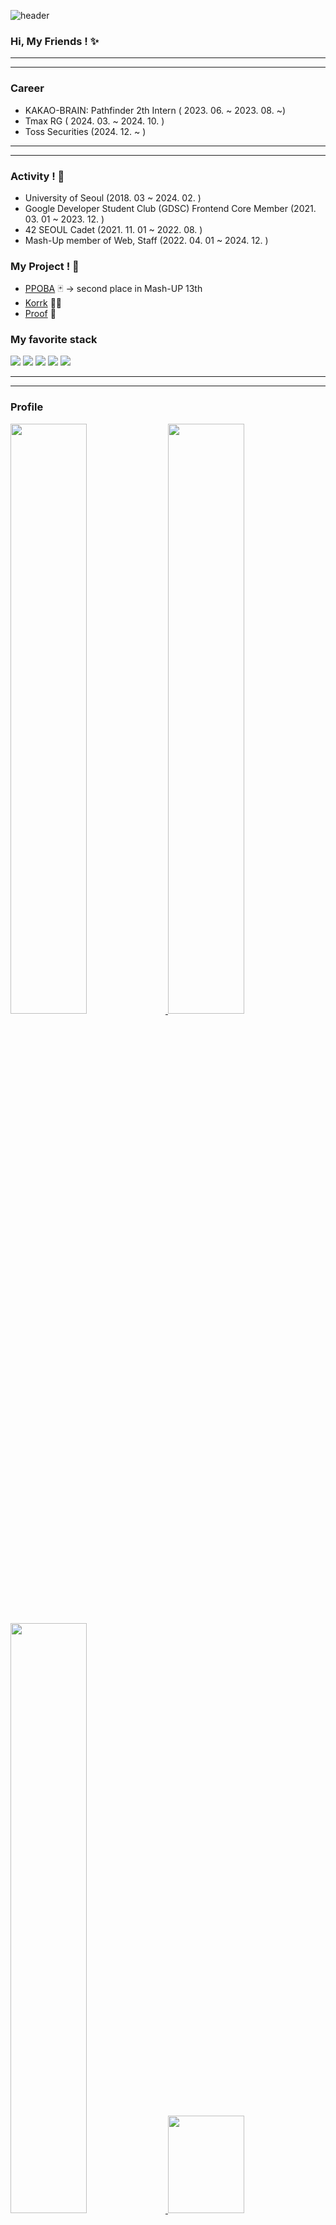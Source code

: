 ![header](https://capsule-render.vercel.app/api?type=wave&color=auto&height=300&section=header&text=polee&fontSize=90)

### Hi, My Friends ! ✨

------
- - -
### Career
* KAKAO-BRAIN: Pathfinder 2th Intern ( 2023. 06. ~ 2023. 08. ~)
* Tmax RG ( 2024. 03. ~ 2024. 10. )
* Toss Securities (2024. 12. ~ )

- - -
------


### Activity ! :mag_right:
* University of Seoul (2018. 03 ~ 2024. 02. )
* Google Developer Student Club (GDSC) Frontend Core Member (2021. 03. 01 ~ 2023. 12. )
* 42 SEOUL Cadet (2021. 11. 01 ~ 2022. 08. )
* Mash-Up member of Web, Staff (2022. 04. 01 ~ 2024. 12. )

### My Project ! :floppy_disk:
* [PPOBA](https://github.com/mash-up-kr/ppoba) 🃏 -> second place in Mash-UP 13th
* [Korrk](https://github.com/mash-up-kr/VitaminC_Web) 🏴‍☠️
* [Proof](https://github.com/mash-up-kr/proof_web) 🍷

### **<p> My favorite stack </p>**
<div>
  <img src="https://img.shields.io/badge/HTML5-E34F26?style=for-the-badge&logo=HTML5&logoColor=white"/>
  <img src="https://img.shields.io/badge/CSS3-1572B6?style=for-the-badge&logo=CSS3&logoColor=white"/>
  <img src="https://img.shields.io/badge/JavaScript-F7DF1E?style=for-the-badge&logo=javascript&logoColor=white"/>
  <img src="https://img.shields.io/badge/ReactJS-61DAFB?style=for-the-badge&logo=react&logoColor=white"/>
  <img src="https://img.shields.io/badge/TypeScript-3178C6?style=for-the-badge&logo=typescript&logoColor=white"/>
</div>

------
- - -

<h3>
  Profile
</h3>
<a href="https://github.com/anuraghazra/github-readme-stats">
  <img src="https://github-readme-stats.vercel.app/api?username=poiu694&show_icons=true&theme=material-palenight&hide_border=true&bg_color=20232a&icon_color=E3E3E3A8&text_color=fff" width=49.2% />
</a>
<a href="https://github.com/denvercoder1/github-readme-streak-stats">
  <img src="http://github-readme-streak-stats.herokuapp.com?user=poiu694&theme=react&ring=C691E94D&fire=C691E9&sideNums=C691E9&currStreakNum=C691E9&sideLabels=FFFFFF&currStreakLabel=FFFFFF&dates=E3E3E3A8&hide_border=true" width=49.2% />
</a>
<a href="https://github.com/ashutosh00710/github-readme-activity-graph">
<img src="https://github-readme-activity-graph.cyclic.app/graph?username=poiu694&bg_color=ebebeb&color=9e4c98&line=9e4c98&point=403d3d&area=true&hide_border=true" width=49.2%/>
</a>
<a href="https://solved.ac/profile/poiu694">
  <img src="http://mazassumnida.wtf/api/v2/generate_badge?boj=poiu694" width=49.2% height=20% />
</a>


- - -
------

### Teaching Assistant - University of Seoul
  
- 컴파일러 구성(Compiler Configuration, 71018)

- - -
------
